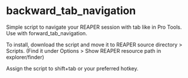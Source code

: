 # backward_tab_navigation

Simple script to navigate your REAPER session with tab like in Pro Tools. Use with forward_tab_navigation.

To install, download the script and move it to REAPER source directory > Scripts. (Find it under Options > Show REAPER resource path in explorer/finder)

Assign the script to shift+tab or your preferred hotkey.

